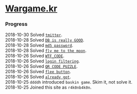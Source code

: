 # [Wargame.kr](http://wargame.kr)
### Progress
2018-10-30 Solved [`tmitter`](./tmitter).  
2018-10-28 Solved [`DB is really GOOD`](./DB%20is%20really%20GOOD).  
2018-10-28 Solved [`md5 password`](./md5%20password).  
2018-10-28 Solved [`fly me to the moon`](./fly%20me%20to%20the%20moon).  
2018-10-26 Solved [`WTF_CODE`](./WTF_CODE).  
2018-10-26 Solved [`login filtering`](./login%20filtering).  
2018-10-26 Solved [`QR CODE PUZZLE`](QR%20CODE%20PUZZLE).  
2018-10-26 Solved [`flee button`](./flee%20button).  
2018-10-26 Solved [`already got`](./already%20got).  
2018-10-25 `ddddh` introduced `baskin game`. Skim it, not solve it.  
2018-10-25 Joined this site as `r4k0nb4k0n`.  
